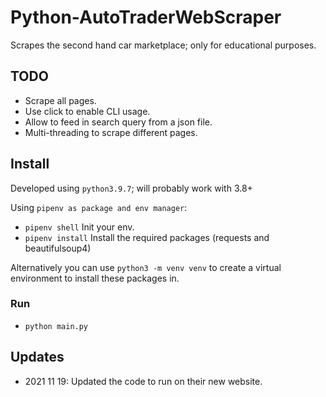 # Python-AutoTraderWebScraper
Scrapes the second hand car marketplace; only for educational purposes.

## TODO
- Scrape all pages.
- Use click to enable CLI usage.
- Allow to feed in search query from a json file. 
- Multi-threading to scrape different pages.

## Install
Developed using `python3.9.7`; will probably work with 3.8+

Using `pipenv as package and env manager`:

- `pipenv shell` Init your env.
- `pipenv install` Install the required packages (requests and beautifulsoup4)

Alternatively you can use `python3 -m venv venv` to create a virtual environment to install these packages in.

### Run
- `python main.py`

## Updates
- 2021 11 19:  Updated the code to run on their new website.
